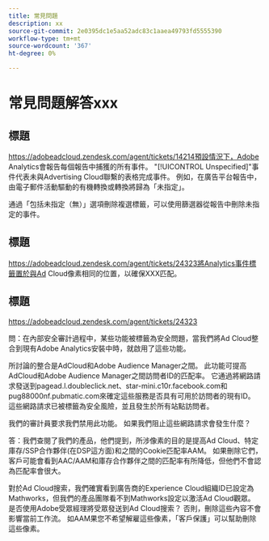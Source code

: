 ```yaml
---
title: 常見問題
description: xx
source-git-commit: 2e0395dc1e5aa52adc83c1aaea49793fd5555390
workflow-type: tm+mt
source-wordcount: '367'
ht-degree: 0%

---
```


# 常見問題解答xxx

## 標題

https://adobeadcloud.zendesk.com/agent/tickets/14214預設情況下，Adobe Analytics會報告每個報告中捕獲的所有事件。 &quot;[!UICONTROL Unspecified]&quot;事件代表未與Advertising Cloud聯繫的表格完成事件。 例如，在廣告平台報告中，由電子郵件活動驅動的有機轉換或轉換將歸為「未指定」。

通過「包括未指定（無）」選項刪除複選標籤，可以使用篩選器從報告中刪除未指定的事件。 <!-- Not sure if this is in DSP or in Analytics Workspace -->

## 標題

https://adobeadcloud.zendesk.com/agent/tickets/24323將Analytics事件標籤置於與Ad Cloud像素相同的位置，以確保XXX匹配。

## 標題

https://adobeadcloud.zendesk.com/agent/tickets/24323

問：在內部安全審計過程中，某些功能被標籤為安全問題，當我們將Ad Cloud整合到現有Adobe Analytics安裝中時，就啟用了這些功能。

所討論的整合是AdCloud和Adobe Audience Manager之間。 此功能可提高AdCloud和Adobe Audience Manager之間訪問者ID的匹配率。 它通過將網路請求發送到pagead.l.doubleclick.net、star-mini.c10r.facebook.com和pug88000nf.pubmatic.com來確定這些服務是否具有可用於訪問者的現有ID。 這些網路請求已被標籤為安全風險，並且發生於所有站點訪問者。

我們的審計員要求我們禁用此功能。 如果我們阻止這些網路請求會發生什麼？

答：我們查閱了我們的產品，他們提到，所涉像素的目的是提高Ad Cloud、特定庫存/SSP合作夥伴(在DSP這方面)和之間的Cookie匹配率AAM。  如果刪除它們，客戶可能會看到AAC/AAM和庫存合作夥伴之間的匹配率有所降低，但他們不會認為匹配率會很大。

對於Ad Cloud搜索，我們確實看到廣告商的Experience Cloud組織ID已設定為Mathworks，但我們的產品團隊看不到Mathworks設定以激活Ad Cloud觀眾。 是否使用Adobe受眾經理將受眾發送到Ad Cloud搜索？ 否則，刪除這些內容不會影響當前工作流。 如AAM果您不希望解雇這些像素，「客戶保護」可以幫助刪除這些像素。

